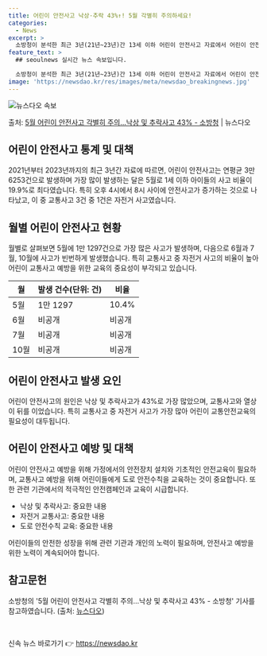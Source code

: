 ```yaml
---
title: 어린이 안전사고 낙상·추락 43%↑! 5월 각별히 주의하세요!
categories:
  - News
excerpt: >
  소방청이 분석한 최근 3년(21년~23년)간 13세 이하 어린이 안전사고 자료에서 어린이 안전사고는 총 10…
feature_text: >
  ## seoulnews 실시간 뉴스 속보입니다.

  소방청이 분석한 최근 3년(21년~23년)간 13세 이하 어린이 안전사고 자료에서 어린이 안전사고는 총 10…
image: 'https://newsdao.kr/res/images/meta/newsdao_breakingnews.jpg'
---
```


![뉴스다오 속보](https://newsdao.kr/res/images/meta/newsdao_breakingnews.jpg)

<p>출처: <a href="https://newsdao.kr/3734" rel="dofollow">5월 어린이 안전사고 각별히 주의…낙상 및 추락사고 43% - 소방청</a> | 뉴스다오</p>

<h2 data-ke-size="size26">어린이 안전사고 통계 및 대책</h2>
<p data-ke-size="size16">2021년부터 2023년까지의 최근 3년간 자료에 따르면, 어린이 안전사고는 연평균 3만 6253건으로 발생하며 가장 많이 발생하는 달은 5월로 1세 이하 아이들의 사고 비율이 19.9%로 최다였습니다. 특히 오후 4시에서 8시 사이에 안전사고가 증가하는 것으로 나타났고, 이 중 교통사고 3건 중 1건은 자전거 사고였습니다.</p>

<h2 data-ke-size="size24">월별 어린이 안전사고 현황</h2>
<p data-ke-size="size16">월별로 살펴보면 5월에 1만 1297건으로 가장 많은 사고가 발생하며, 다음으로 6월과 7월, 10월에 사고가 빈번하게 발생했습니다. 특히 교통사고 중 자전거 사고의 비율이 높아 어린이 교통사고 예방을 위한 교육의 중요성이 부각되고 있습니다.</p>
<table>
<thead>
<tr>
<th>월</th>
<th>발생 건수(단위: 건)</th>
<th>비율</th>
</tr>
</thead>
<tbody>
<tr>
<td>5월</td>
<td>1만 1297</td>
<td>10.4%</td>
</tr>
<tr>
<td>6월</td>
<td>비공개</td>
<td>비공개</td>
</tr>
<tr>
<td>7월</td>
<td>비공개</td>
<td>비공개</td>
</tr>
<tr>
<td>10월</td>
<td>비공개</td>
<td>비공개</td>
</tr>
</tbody>
</table>

<h2 data-ke-size="size24">어린이 안전사고 발생 요인</h2>
<p data-ke-size="size16">어린이 안전사고의 원인은 낙상 및 추락사고가 43%로 가장 많았으며, 교통사고와 열상이 뒤를 이었습니다. 특히 교통사고 중 자전거 사고가 가장 많아 어린이 교통안전교육의 필요성이 대두됩니다.</p>

<h2 data-ke-size="size24">어린이 안전사고 예방 및 대책</h2>
<p data-ke-size="size16">어린이 안전사고 예방을 위해 가정에서의 안전장치 설치와 기초적인 안전교육이 필요하며, 교통사고 예방을 위해 어린이들에게 도로 안전수칙을 교육하는 것이 중요합니다. 또한 관련 기관에서의 적극적인 안전캠페인과 교육이 시급합니다.</p>
<ul>
<li>낙상 및 추락사고: 중요한 내용</li>
<li>자전거 교통사고: 중요한 내용</li>
<li>도로 안전수칙 교육: 중요한 내용</li>
</ul>

<p data-ke-size="size16">어린이들의 안전한 성장을 위해 관련 기관과 개인의 노력이 필요하며, 안전사고 예방을 위한 노력이 계속되어야 합니다.</p>
<h2 data-ke-size="size24">참고문헌</h2>
<p data-ke-size="size16">소방청의 '5월 어린이 안전사고 각별히 주의…낙상 및 추락사고 43% - 소방청' 기사를 참고하였습니다. (출처: <a href="https://newsdao.kr/3734">뉴스다오</a>)</p>
<p data-ke-size="size16">&nbsp;</p> 

신속 뉴스 바로가기 👉 <a href="https://newsdao.kr" rel="dofollow">https://newsdao.kr</a>


